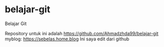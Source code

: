 # belajar-git
Belajar Git

Repository untuk ini adalah https://github.com/Ahmadzhda99/belajar-git
myblog: https://sebelas.home.blog
Ini saya edit dari github
